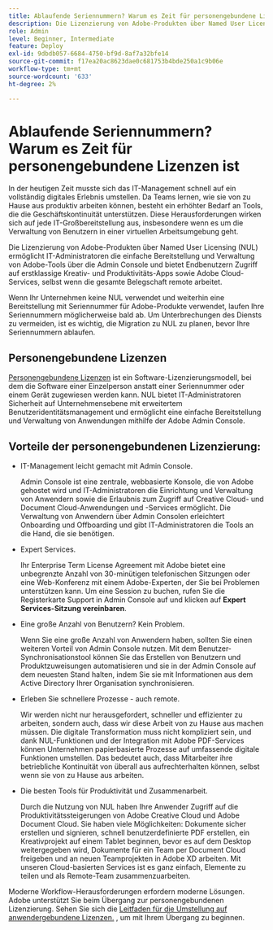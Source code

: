 ```yaml
---
title: Ablaufende Seriennummern? Warum es Zeit für personengebundene Lizenzen ist
description: Die Lizenzierung von Adobe-Produkten über Named User Licensing (NUL) ermöglicht IT-Administratoren die einfache Bereitstellung und Verwaltung von Adobe-Tools über die Admin Console und bietet Endbenutzern Zugriff auf erstklassige Kreativ- und Produktivitäts-Apps sowie Adobe Cloud-Services, selbst wenn die gesamte Belegschaft remote arbeitet
role: Admin
level: Beginner, Intermediate
feature: Deploy
exl-id: 9dbdb057-6684-4750-bf9d-8af7a32bfe14
source-git-commit: f17ea20ac8623dae0c681753b4bde250a1c9b06e
workflow-type: tm+mt
source-wordcount: '633'
ht-degree: 2%

---
```


# Ablaufende Seriennummern? Warum es Zeit für personengebundene Lizenzen ist

In der heutigen Zeit musste sich das IT-Management schnell auf ein vollständig digitales Erlebnis umstellen. Da Teams lernen, wie sie von zu Hause aus produktiv arbeiten können, besteht ein erhöhter Bedarf an Tools, die die Geschäftskontinuität unterstützen. Diese Herausforderungen wirken sich auf jede IT-Großbereitstellung aus, insbesondere wenn es um die Verwaltung von Benutzern in einer virtuellen Arbeitsumgebung geht.

Die Lizenzierung von Adobe-Produkten über Named User Licensing (NUL) ermöglicht IT-Administratoren die einfache Bereitstellung und Verwaltung von Adobe-Tools über die Admin Console und bietet Endbenutzern Zugriff auf erstklassige Kreativ- und Produktivitäts-Apps sowie Adobe Cloud-Services, selbst wenn die gesamte Belegschaft remote arbeitet.

Wenn Ihr Unternehmen keine NUL verwendet und weiterhin eine Bereitstellung mit Seriennummer für Adobe-Produkte verwendet, laufen Ihre Seriennummern möglicherweise bald ab. Um Unterbrechungen des Diensts zu vermeiden, ist es wichtig, die Migration zu NUL zu planen, bevor Ihre Seriennummern ablaufen.

## Personengebundene Lizenzen

[Personengebundene Lizenzen](https://helpx.adobe.com/enterprise/using/licensing.html) ist ein Software-Lizenzierungsmodell, bei dem die Software einer Einzelperson anstatt einer Seriennummer oder einem Gerät zugewiesen werden kann. NUL bietet IT-Administratoren Sicherheit auf Unternehmensebene mit erweitertem Benutzeridentitätsmanagement und ermöglicht eine einfache Bereitstellung und Verwaltung von Anwendungen mithilfe der Adobe Admin Console.

## Vorteile der personengebundenen Lizenzierung:

* IT-Management leicht gemacht mit Admin Console.

  Admin Console ist eine zentrale, webbasierte Konsole, die von Adobe gehostet wird und IT-Administratoren die Einrichtung und Verwaltung von Anwendern sowie die Erlaubnis zum Zugriff auf Creative Cloud- und Document Cloud-Anwendungen und -Services ermöglicht. Die Verwaltung von Anwendern über Admin Consolen erleichtert Onboarding und Offboarding und gibt IT-Administratoren die Tools an die Hand, die sie benötigen.

* Expert Services.

  Ihr Enterprise Term License Agreement mit Adobe bietet eine unbegrenzte Anzahl von 30-minütigen telefonischen Sitzungen oder eine Web-Konferenz mit einem Adobe-Experten, der Sie bei Problemen unterstützen kann. Um eine Session zu buchen, rufen Sie die Registerkarte Support in Admin Console auf und klicken auf **Expert Services-Sitzung vereinbaren**.

* Eine große Anzahl von Benutzern? Kein Problem.

  Wenn Sie eine große Anzahl von Anwendern haben, sollten Sie einen weiteren Vorteil von Admin Console nutzen. Mit dem Benutzer-Synchronisationstool können Sie das Erstellen von Benutzern und Produktzuweisungen automatisieren und sie in der Admin Console auf dem neuesten Stand halten, indem Sie sie mit Informationen aus dem Active Directory Ihrer Organisation synchronisieren.

* Erleben Sie schnellere Prozesse - auch remote.

  Wir werden nicht nur herausgefordert, schneller und effizienter zu arbeiten, sondern auch, dass wir diese Arbeit von zu Hause aus machen müssen. Die digitale Transformation muss nicht kompliziert sein, und dank NUL-Funktionen und der Integration mit Adobe PDF-Services können Unternehmen papierbasierte Prozesse auf umfassende digitale Funktionen umstellen. Das bedeutet auch, dass Mitarbeiter ihre betriebliche Kontinuität von überall aus aufrechterhalten können, selbst wenn sie von zu Hause aus arbeiten.

* Die besten Tools für Produktivität und Zusammenarbeit.

  Durch die Nutzung von NUL haben Ihre Anwender Zugriff auf die Produktivitätssteigerungen von Adobe Creative Cloud und Adobe Document Cloud. Sie haben viele Möglichkeiten: Dokumente sicher erstellen und signieren, schnell benutzerdefinierte PDF erstellen, ein Kreativprojekt auf einem Tablet beginnen, bevor es auf dem Desktop weitergegeben wird, Dokumente für ein Team per Document Cloud freigeben und an neuen Teamprojekten in Adobe XD arbeiten. Mit unseren Cloud-basierten Services ist es ganz einfach, Elemente zu teilen und als Remote-Team zusammenzuarbeiten.

Moderne Workflow-Herausforderungen erfordern moderne Lösungen. Adobe unterstützt Sie beim Übergang zur personengebundenen Lizenzierung. Sehen Sie sich die [Leitfaden für die Umstellung auf anwendergebundene Lizenzen.](https://offers.adobe.com/content/dam/offer-manager/en/na/marketing/CCE/Adobe_Named_User_Licensing_Migration_Guide.pdf) , um mit Ihrem Übergang zu beginnen.
